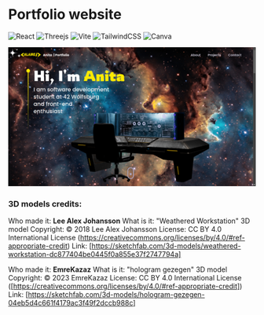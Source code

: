 # Portfolio website
![React](https://img.shields.io/badge/react-%2320232a.svg?style=for-the-badge&logo=react&logoColor=%2361DAFB)
![Threejs](https://img.shields.io/badge/threejs-black?style=for-the-badge&logo=three.js&logoColor=white)
![Vite](https://img.shields.io/badge/vite-%23646CFF.svg?style=for-the-badge&logo=vite&logoColor=white)
![TailwindCSS](https://img.shields.io/badge/tailwindcss-%2338B2AC.svg?style=for-the-badge&logo=tailwind-css&logoColor=white)
![Canva](https://img.shields.io/badge/Canva-%2300C4CC.svg?style=for-the-badge&logo=Canva&logoColor=white)

![Alt text for your image](screenshot_website.png)

### 3D models credits:
Who made it: **Lee Alex Johansson**
What is it: "Weathered Workstation" 3D model
Copyright: © 2018 Lee Alex Johansson
License: CC BY 4.0 International License (https://creativecommons.org/licenses/by/4.0/#ref-appropriate-credit)
Link: [https://sketchfab.com/3d-models/weathered-workstation-dc877404be0445f0a855e37f2747794a]

Who made it: **EmreKazaz**
What is it: "hologram gezegen" 3D model
Copyright: © 2023 EmreKazaz
License: CC BY 4.0 International License ([https://creativecommons.org/licenses/by/4.0/#ref-appropriate-credit])
Link: [https://sketchfab.com/3d-models/hologram-gezegen-04eb5d4c661f4179ac3f49f2dccb988c]
